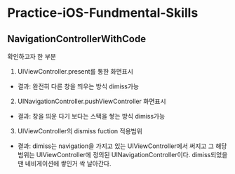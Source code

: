 # Practice-iOS-Fundmental-Skills

## NavigationControllerWithCode
확인하고자 한 부분
1. UIViewController.present를 통한 화면표시
- 결과: 완전히 다른 창을 띄우는 방식 dimiss가능
2. UINavigationController.pushViewController 화면표시
- 결과: 창을 띄운 다기 보다는 스택을 쌓는 방식 dimiss가능
3. UIViewController의 dismiss fuction 적용범위
- 결과: dimiss는 navigation을 가지고 있는 UIViewController에서 써지고 그 해당범위는 UIViewController에 정의된 UINavigationController이다. dimiss되었을땐 네비게이션에 쌓인거 싹 날아간다.